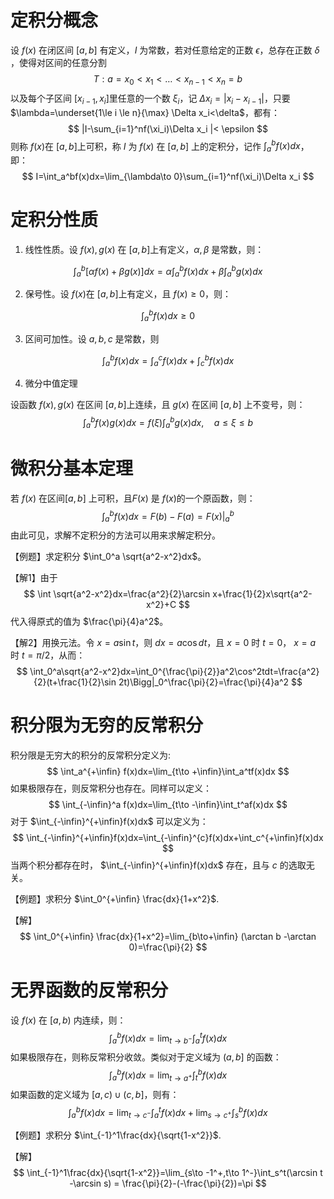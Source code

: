 # 定积分概念

设 $f(x)$ 在闭区间 $[a,b]$​ 有定义，$I$ 为常数，若对任意给定的正数 $\epsilon$，总存在正数 $\delta$​ ​，使得对区间的任意分割 
$$
T: a=x_0<x_1<\dots<x_{n-1}<x_n=b
$$
以及每个子区间 $[x_{i-1},x_i]$​ 里任意的一个数 $\xi_i$​，记 $\Delta x_i=|x_i-x_{i-1}|$​，只要 $\lambda=\underset{1\le i \le n}{\max} \Delta x_i<\delta$​，都有：
$$
|I-\sum_{i=1}^nf(\xi_i)\Delta x_i |< \epsilon
$$
则称 $f(x)$​ 在 $[a,b]$上可积，称 $I$ 为 $f(x)$ 在 $[a,b]$ 上的定积分，记作 $\int_a^bf(x)dx$，即：
$$
I=\int_a^bf(x)dx=\lim_{\lambda\to 0}\sum_{i=1}^nf(\xi_i)\Delta x_i
$$

# 定积分性质

1. 线性性质。设 $f(x),g(x)$ 在 $[a,b]$上有定义，$\alpha, \beta$ 是常数，则：

$$
\int_a^b[\alpha f(x)+\beta g(x)]dx=\alpha\int_a^b f(x)dx+\beta\int_a^b g(x)dx
$$



2. 保号性。设 $f(x)$​ 在 $[a,b]$​​上有定义，且 $f(x)\ge0$，则​：

$$
\int_a^bf(x)dx\ge0
$$

3. 区间可加性。设 $a,b,c$ 是常数，则

$$
\int_a^bf(x)dx=\int_a^cf(x)dx+\int_c^bf(x)dx
$$

4. 微分中值定理

设函数 $f(x),g(x)$ 在区间 $[a,b]$上连续，且 $g(x)$ 在区间 $[a,b]$ 上不变号，则：
$$
\int_a^bf(x)g(x)dx=f(\xi)\int_a^bg(x)dx,\quad a\le \xi\le b
$$

# 微积分基本定理

若 $f(x)$ 在区间$[a,b]$ 上可积，且$F(x)$ 是 $f(x)$​ 的一个原函数，则：
$$
\int_a^bf(x)dx=F(b)-F(a)=F(x)\Bigg|_a^b
$$
由此可见，求解不定积分的方法可以用来求解定积分。

【例题】求定积分 $\int_0^a \sqrt{a^2-x^2}dx$。

【解1】由于
$$
\int \sqrt{a^2-x^2}dx=\frac{a^2}{2}\arcsin x+\frac{1}{2}x\sqrt{a^2-x^2}+C
$$
代入得原式的值为 $\frac{\pi}{4}a^2$​​。

【解2】用换元法。令 $x=a\sin t$​​，则 $dx=a\cos dt$​​，且 $x=0$​​ 时 $t=0$​​， $x=a$​​ 时 $t=\pi/2$​​​，从而：
$$
\int_0^a\sqrt{a^2-x^2}dx=\int_0^{\frac{\pi}{2}}a^2\cos^2tdt=\frac{a^2}{2}(t+\frac{1}{2}\sin 2t)\Bigg|_0^\frac{\pi}{2}=\frac{\pi}{4}a^2
$$



# 积分限为无穷的反常积分

积分限是无穷大的积分的反常积分定义为:
$$
\int_a^{+\infin} f(x)dx=\lim_{t\to +\infin}\int_a^tf(x)dx
$$
如果极限存在，则反常积分也存在。同样可以定义：
$$
\int_{-\infin}^a f(x)dx=\lim_{t\to -\infin}\int_t^af(x)dx
$$
对于 $\int_{-\infin}^{+\infin}f(x)dx$ 可以定义为：
$$
\int_{-\infin}^{+\infin}f(x)dx=\int_{-\infin}^{c}f(x)dx+\int_c^{+\infin}f(x)dx
$$
当两个积分都存在时， $\int_{-\infin}^{+\infin}f(x)dx$ 存在，且与 $c$ 的选取无关。

【例题】求积分 $\int_0^{+\infin} \frac{dx}{1+x^2}$.

【解】
$$
\int_0^{+\infin} \frac{dx}{1+x^2}=\lim_{b\to+\infin} (\arctan b -\arctan 0)=\frac{\pi}{2}
$$

# 无界函数的反常积分

设 $f(x)$ 在 $[a,b)$ 内连续，则：
$$
\int_a^bf(x)dx=\lim_{t\to b^-}\int_a^tf(x)dx
$$
如果极限存在，则称反常积分收敛。类似对于定义域为 $(a,b]$ 的函数：
$$
\int_a^bf(x)dx=\lim_{t\to a^+}\int_t^bf(x)dx
$$
如果函数的定义域为 $[a,c)\cup(c,b]$，则有：
$$
\int_a^bf(x)dx=\lim_{t\to c^-}\int_a^tf(x)dx+\lim_{s\to c^+}\int_s^bf(x)dx
$$


【例题】求积分 $\int_{-1}^1\frac{dx}{\sqrt{1-x^2}}$.

【解】
$$
\int_{-1}^1\frac{dx}{\sqrt{1-x^2}}=\lim_{s\to -1^+,t\to 1^-}\int_s^t(\arcsin t -\arcsin s) = \frac{\pi}{2}-(-\frac{\pi}{2})=\pi
$$
